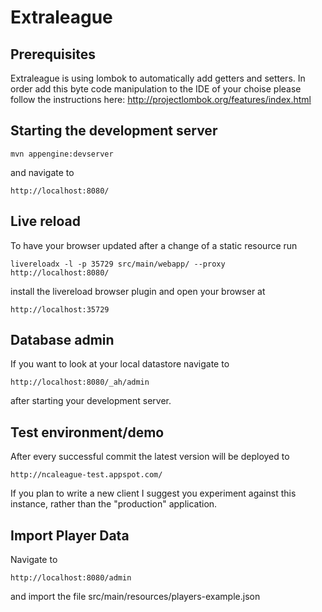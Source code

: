 # Extraleague

## Prerequisites
Extraleague is using lombok to automatically add getters and setters. In order add this byte code manipulation
to the IDE of your choise please follow the instructions here: http://projectlombok.org/features/index.html

## Starting the development server

```
mvn appengine:devserver
```
and navigate to
```
http://localhost:8080/
```
## Live reload
To have your browser updated after a change of a static resource run
```
livereloadx -l -p 35729 src/main/webapp/ --proxy http://localhost:8080/
```
install the  livereload browser plugin and open your browser at
```
http://localhost:35729
```

## Database admin
If you want to look at your local datastore navigate to
```
http://localhost:8080/_ah/admin
```
after starting your development server.

## Test environment/demo
After every successful commit the latest version will be deployed to 
```
http://ncaleague-test.appspot.com/
```
If you plan to write a new client I suggest you experiment against this instance, rather than the "production" application.

## Import Player Data 
Navigate to
```
http://localhost:8080/admin
```
and import the file src/main/resources/players-example.json